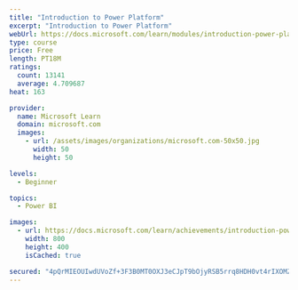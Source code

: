 ```yaml
---
title: "Introduction to Power Platform"
excerpt: "Introduction to Power Platform"
webUrl: https://docs.microsoft.com/learn/modules/introduction-power-platform/
type: course
price: Free
length: PT18M
ratings:
  count: 13141
  average: 4.709687
heat: 163

provider:
  name: Microsoft Learn
  domain: microsoft.com
  images:
    - url: /assets/images/organizations/microsoft.com-50x50.jpg
      width: 50
      height: 50

levels:
  - Beginner

topics:
  - Power BI

images:
  - url: https://docs.microsoft.com/learn/achievements/introduction-power-platform-social.png
    width: 800
    height: 400
    isCached: true

secured: "4pQrMIEOUIwdUVoZf+3F3B0MT0OXJ3eCJpT9bOjyRSB5rrq8HDH0vt4rIXOMZBixOcdnTCApHvP+qQ8GMvn7sgQRyD5onpBF9NrdZzAx7fETiclnQmls0lsm3Im/6btV6O9qZIFJvK+zsN14+Blu3KrQr16ZtdKE/U/BIrnCFJPBFcrFKHPgdN88eXzLjJrDWR/KPZEBabQZDvSQX75twSyGCJak+bKsYQwB1dQQq2jHPs8r/iOWCB7uF2lOfmetj9OlIdePb5NyWCS11ICu7SIZ1D3vbvjdOKvcS33D2+YJKLIyFRYJaTuT1bnes5cJFRn9KrJT8+bAyTdNzt8oCDlzkVkyIKPmJVcqHYvg0+ECmfjhglnj1fxSduGub6ib20EcLnJxCI6x8j4LsgV4taFScz4S5ISlk8DR46fjsv4bGpYguBM41B4I7+dxzqf8;OvjSMssDhmsWBFCre5Bm+A=="
---
```


